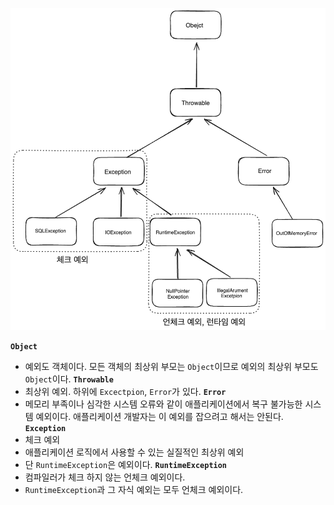 ![load failed](/spring/static/png/ExceptionLayer.png)

**`Object`**
- 예외도 객체이다. 모든 객체의 최상위 부모는 `Object`이므로 예외의 최상위 부모도 `Object`이다.
**`Throwable`**
- 최상위 예외. 하위에 `Excectpion`, `Error`가 있다.
**`Error`**
- 메모리 부족이나 심각한 시스템 오류와 같이 애플리케이션에서 복구 불가능한 시스템 예외이다. 애플리케이션 개발자는 이 예외를 잡으려고 해서는 안된다.
**`Exception`**
- 체크 예외
- 애플리케이션 로직에서 사용할 수 있는 실질적인 최상위 예외
- 단 `RuntimeException`은 예외이다.
**`RuntimeException`**
- 컴파일러가 체크 하지 않는 언체크 예외이다.
- `RuntimeException`과 그 자식 예외는 모두 언체크 예외이다. 